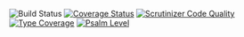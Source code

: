 ![Build Status](https://github.com/simplesamlphp/simplesamlphp-module-expirycheck/workflows/CI/badge.svg?branch=master)
[![Coverage Status](https://codecov.io/gh/simplesamlphp/simplesamlphp-module-expirycheck/branch/master/graph/badge.svg)](https://codecov.io/gh/simplesamlphp/simplesamlphp-module-expirycheck)
[![Scrutinizer Code Quality](https://scrutinizer-ci.com/g/simplesamlphp/simplesamlphp-module-expirycheck/badges/quality-score.png?b=master)](https://scrutinizer-ci.com/g/simplesamlphp/simplesamlphp-module-expirycheck/?branch=master)
[![Type Coverage](https://shepherd.dev/github/simplesamlphp/simplesamlphp-module-expirycheck/coverage.svg)](https://shepherd.dev/github/simplesamlphp/simplesamlphp-module-expirycheck)
[![Psalm Level](https://shepherd.dev/github/simplesamlphp/simplesamlphp-module-expirycheck/level.svg)](https://shepherd.dev/github/simplesamlphp/simplesamlphp-module-expirycheck)
